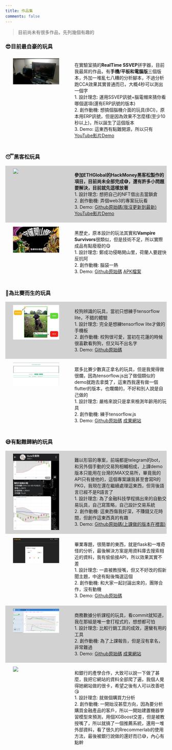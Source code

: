 ```yaml
---
title: 作品集
comments: false
---
```

> 目前尚未有很多作品，先列幾個有趣的

### 😎目前最自豪的玩具 
<section class="proudproject">
    <ul class="ul_row">
        <div class="left">
            <a href="https://youtu.be/wkBKL36G2zY"><img src="https://raw.githubusercontent.com/kidneyweakx/img-host/image/image/image20220310-ssvepspeller.jpg
"></img></a>
        </div>
        <div class="right">
        <p>
            在實驗室搞的<b>RealTime SSVEP</b>拼字器，目前我最屌的作品，有<b>手機/平板和電腦版</b>三個版本，外加一堆亂七八糟的分析腳本，不過分析跑CCA效果其實普通而已，大概4秒可以測出一個字<br>
            1. 設計理念: 運用SSVEP訊號+腦電帽來猜你看哪個選項(還有ERP訊號的版本)<br>
            2. 創作動機: 想搞個腦機介面的玩具(BCI)，原本用ERP訊號，但是因為效果不怎麼樣(至少10秒以上)，所以誕生了這個版本<br>
            3. Demo: 這東西有點難開源，所以只有<a href="https://youtu.be/wkBKL36G2zY"> YouTube影片Demo</a><br>
        </p>
        </div>
    </ul>
</section>

### 😴黑客松玩具 
<section class="hackproject">
    <ul class="ul_row even">
        <div class="left">
            <a href="https://youtu.be/dSb9k74lu5s"><img src="https://raw.githubusercontent.com/kidneyweakx/NoTrust/master/images/Cover.png"></img></a>
        </div>
        <div class="right">
        <p>
            <b>參加ETHGlobal的HackMoney黑客松製作的項目，目前尚未全部完成😅，還有許多小問題要解決，目前就先這樣放著</b><br>
            1. 設計理念: 想把自己的NFT借出去當鎖倉<br>
            2. 創作動機: 弄個web3的專案玩玩看<br>
            3. Demo: <a href="https://github.com/kidneyweakx/NoTrust">Github原始碼(我沒更新到最新)</a>
            <a href="https://youtu.be/dSb9k74lu5s">YouTube影片Demo</a><br>
        </p>
        </div>
    </ul>
    <br>
    <ul class="ul_row">
        <div class="left">
            <a href="https://github.com/kidneyweakx/MR-hackathon/releases/tag/v1.1-rc1"><img src="https://raw.githubusercontent.com/kidneyweakx/img-host/image/image/MR-hack-02.jpg" ></img></a>
        </div>
        <div class="right">
        <p>
            黑歷史，原本設計的玩法其實和<b>Vampire Survivors</b>很類似，但是技術不足，所以實際成品有點廢廢的😋<br>
            1. 設計理念: 鄭成功侵略開山里，荷蘭人要趕快反抗阿<br>
            2. 創作動機: 腦袋一熱<br>
            3. Demo: <a href="https://github.com/kidneyweakx/MR-hackathon">Github原始碼</a> <a href="https://github.com/kidneyweakx/MR-hackathon/releases/tag/v1.1-rc1">APK檔案</a><br>
        </p>
        </div>
    </ul>
</section>

### 🤩為比賽而生的玩具

<section class="contestproject">
    <ul class="ul_row even">
        <div class="left">
            <a href="https://youtu.be/dSb9k74lu5s"><img src="https://raw.githubusercontent.com/kidneyweakx/img-host/image/image/SCC-05.jpg"></img></a>
        </div>
        <div class="right">
        <p>
            校狗辨識的玩具，當初只想練手tensorflow lite，不錯的體驗<br>
            1. 設計理念: 完全是想練tensorflow lite才做的手機板<br>
            2. 創作動機: 校狗很可愛，當初在花蓮的時候很喜歡看狗狗，但又叫不出名字<br>
            3. Demo: <a href="https://github.com/kidneyweakx/AIDog-2019SCC">Github原始碼</a>
        </p>
        </div>
    </ul>
    <br>
    <ul class="ul_row">
        <div class="left">
            <a href="https://github.com/kidneyweakx/childAgeDetect"><img src="https://raw.githubusercontent.com/kidneyweakx/img-host/image/image/image20220310-childage.png" ></img></a>
        </div>
        <div class="right">
        <p>
            眾多比賽少數真正拿名的玩具，但是我覺得做很爛，因為tensorflow.js出了做個類似的demo就跑去拿獎了，這東西我還有做一個flutter的版本，也爛爛的，不好和別人說是自己做的<br>
            1. 設計理念: 嚴格來說只是拿來檢測年齡用的玩具<br>
            2. 創作動機: 練手tensorflow.js<br>
            3. Demo: <a href="https://github.com/kidneyweakx/childAgeDetect">Github原始碼</a> <a href="https://kidneyweakx.com/childAgeDetect/#/">成果網站</a><br>
        </p>
        </div>
    </ul>
</section>

### 😅有點難歸納的玩具

<section class="contestproject">
    <ul class="ul_row even">
        <div class="left">
            <a href="https://github.com/kidneyweakx/2020mm"><img src="https://raw.githubusercontent.com/kidneyweakx/img-host/image/image/image20220310-guratrade.jpg
"></img></a>
        </div>
        <div class="right">
        <p>
            難以形容的專案，前端都是telegram的bot，和另外個手動的交易狗相輔相成，上課demo版本只能用在台灣的MAX交易所，畢竟我的API只有接他的，這個專案讓我甚至會寫R的PKG，我現在還在繼續處理這東西，但背後語言已經不是R語言了<br>
            1. 設計理念: 為了金融科技學程搞出來的自動交易玩具，自己寫策略，自己設計交易系統<br>
            2. 創作動機: 這東西傷我好深，不賺錢又花時間，但創作這東西真的有趣<br>
            3. Demo: <a href="https://github.com/kidneyweakx/2020mm">Github原始碼(上課做的版本在裡面)</a>
        </p>
        </div>
    </ul>
    <br>
    <ul class="ul_row">
        <div class="left">
            <a href="https://github.com/kidneyweakx/fakenews_server"><img src="https://raw.githubusercontent.com/kidneyweakx/img-host/image/image/image20220310-fakes.png" ></img></a>
        </div>
        <div class="right">
        <p>
            畢業專題，很簡單的東西，就是flask和一堆奇怪的分析，最後解決方案是用資料庫去搜索相近的資料，我有偷偷接API，所以效果其實不差<br>
            1. 設計理念: 一直被教授嘴，但又不好改的假新聞主題，中途有點後悔選這個<br>
            2. 創作動機: 和大家一起討論出來的，團隊合作，沒有動機<br>
            3. Demo: <a href="https://github.com/kidneyweakx/fakenews_server">Github原始碼</a><br>
        </p>
        </div>
    </ul>
    <br>
    <ul class="ul_row even">
        <div class="left">
            <a href="https://github.com/2019BAR/BAR_group5"><img src="https://raw.githubusercontent.com/kidneyweakx/img-host/image/image/image20220310-dataclass.png
" ></img></a>
        </div>
        <div class="right">
        <p>
            商務數據分析課程的玩具，看commit就知道，我在那組是唯一會打程式的，想想都可怕<br>
            1. 設計理念: 比較行銷工具的成效，還蠻有用的工具<br>
            2. 創作動機: 為了上課報告，但是沒有拿名，非常難過<br>
            3. Demo: <a href="https://github.com/2019BAR/BAR_group5">Github原始碼</a>  
            <a href="https://nsysu-kidneyweakx.shinyapps.io/tf_simulation">成果網站</a><br>
        </p>
        </div>
    </ul>
       <br>
    <ul class="ul_row">
        <div class="left">
            <img src="https://www.o-bank.com/-/media/35DE9002458C468FAA92CEBDE807AF73.png" ></img>
        </div>
        <div class="right">
        <p>
            和銀行的產學合作，大致可以說一下做了甚麼，我把它網站的資料全部爬了遍，我個人覺得她網站做的很卡，希望之後有人可以改善吧😘<br>
            1. 設計理念: 就做個購買力分析<br>
            2. 創作動機: 一開始沒甚麼方向，因為要分析購買金融產品的客戶，所以一開始建置機器學習模型來預測，用個XGBoost交差，但是被教授嘴了，所以就搞了一個推薦系統，還用一堆外部資料，看了很久的Rrecommerlab的使用方法，最後被銀行說做的還好而已😅，內心有點幹<br>
        </p>
        </div>
    </ul>
</section>

<style>
    .left{
        float: left;
        width: 30%;
        margin: 2% 0
    }
    .right{
        float: right;
        width: 60%;
        margin: 1% 0
    }
    .ul_row {
        display:inline-block;
        margin: 0 auto
    }
    .even{
        background-color: rgb(210,210,210);
    }
    .ctext {
        text-align:center
    }
</style>